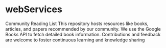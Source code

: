 # webServices
Community Reading List This repository hosts resources like books, articles, and papers recommended by our community. We use the Google Books API to fetch detailed book information. Contributions and feedback are welcome to foster continuous learning and knowledge sharing

